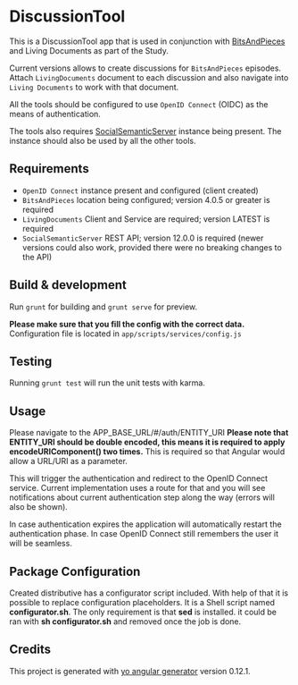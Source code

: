 # DiscussionTool

This is a DiscussionTool app that is used in conjunction with [BitsAndPieces](https://github.com/learning-layers/BitsAndPieces) and Living Documents as part of the Study.

Current versions allows to create discussions for `BitsAndPieces` episodes. Attach `LivingDocuments` document to each discussion and also navigate into `Living Documents` to work with that document.

All the tools should be configured to use `OpenID Connect` (OIDC) as the means of authentication.

The tools also requires [SocialSemanticServer](https://github.com/learning-layers/SocialSemanticServer) instance being present. The instance should also be used by all the other tools.

## Requirements

  * `OpenID Connect` instance present and configured (client created)
  * `BitsAndPieces` location being configured; version 4.0.5 or greater is required
  * `LivingDocuments` Client and Service are required; version LATEST is required
  * `SocialSemanticServer` REST API; version 12.0.0 is required (newer versions could also work, provided there were no breaking changes to the API)

## Build & development

Run `grunt` for building and `grunt serve` for preview.

**Please make sure that you fill the config with the correct data.**
Configuration file is located in `app/scripts/services/config.js`

## Testing

Running `grunt test` will run the unit tests with karma.

## Usage

Please navigate to the APP_BASE_URL/#/auth/ENTITY_URI
**Please note that ENTITY_URI should be double encoded, this means it is
required to apply encodeURIComponent() two times.**
This is required so that Angular would allow a URL/URI as a parameter.

This will trigger the authentication and redirect to the OpenID Connect service.
Current implementation uses a route for that and you will see notifications about
current authentication step along the way (errors will also be shown).

In case authentication expires the application will automatically restart the
authentication phase. In case OpenID Connect still remembers the user it will
be seamless.

## Package Configuration

Created distributive has a configurator script included. With help of that it is
possible to replace configuration placeholders. It is a Shell script named
**configurator.sh**. The only requirement is that **sed** is installed. it could
be ran with **sh configurator.sh** and removed once the job is done.

## Credits

This project is generated with [yo angular generator](https://github.com/yeoman/generator-angular)
version 0.12.1.
